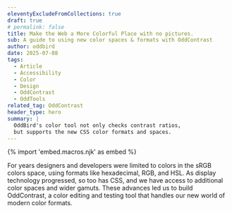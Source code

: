 ```yaml
---
eleventyExcludeFromCollections: true
draft: true
# permalink: false
title: Make the Web a More Colorful Place with no pictures.
sub: A guide to using new color spaces & formats with OddContrast
author: oddbird
date: 2025-07-08
tags:
  - Article
  - Accessibility
  - Color
  - Design
  - OddContrast
  - OddTools
related_tag: OddContrast
header_type: hero
summary: |
  OddBird's color tool not only checks contrast ratios,
  but supports the new CSS color formats and spaces.
---
```


{% import 'embed.macros.njk' as embed %}

For years designers and developers were limited to colors in the sRGB colors
space, using formats like hexadecimal, RGB, and HSL. As display technology
progressed, so too has CSS, and we have access to additional color spaces and
wider gamuts. These advances led us to build OddContrast, a color editing and
testing tool that handles our new world of modern color formats.
